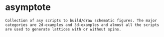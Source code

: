 # asymptote #

	Collection of asy scripts to build/draw schematic figures. The major
	categories are 2d-examples and 3d-examples and almost all the scripts are used to generate lattices with or without spins.

